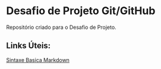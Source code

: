 # Desafio de Projeto Git/GitHub
Repositório criado para o Desafio de Projeto.

## Links Úteis:
[Sintaxe Basica Markdown](https://www.markdownguide.org/basic-syntax/)
